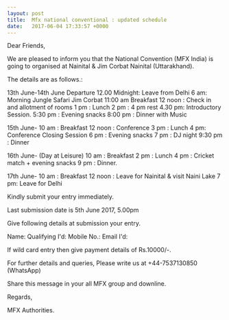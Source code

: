 ```yaml
---
layout: post
title:  Mfx national conventional : updated schedule
date:   2017-06-04 17:33:57 +0000
---
```



Dear Friends,

We are pleased to inform you that the National Convention (MFX India) is going to organised at Nainital & Jim Corbat Nainital (Uttarakhand).

The details are as follows.:

13th June-14th June
Departure 12.00 Midnight: Leave from Delhi
6 am: Morning Jungle Safari Jim Corbat
11:00 am Breakfast
12 noon : Check in and allotment of rooms
1 pm : Lunch
2 pm : 4 pm rest
4.30 pm: Introductory Session.
5:30 pm : Evening snacks
8:00 pm : Dinner with Music

15th June-
10 am : Breakfast
12 noon : Conference 
3 pm : Lunch
4 pm: Conference Closing Session
6 pm : Evening snacks
7 pm : DJ night
9:30 pm : Dinner

16th June- (Day at Leisure)
10 am : Breakfast
2 pm : Lunch
4 pm : Cricket match + evening snacks
9 pm : Dinner.

17th June-
10 am : Breakfast 
12 noon : Leave for Nainital & visit Naini Lake
7 pm: Leave for Delhi

Kindly submit your entry immediately.

Last submission date is 5th June 2017, 5.00pm

Give following details at submission your entry.

Name: 
Qualifying I'd:
Mobile No.:
Email I'd:

If wild card entry then give payment details of Rs.10000/-.

For further details and queries, Please write us at +44-7537130850 (WhatsApp)

Share this message in your all MFX group and downline.

Regards,

MFX Authorities.